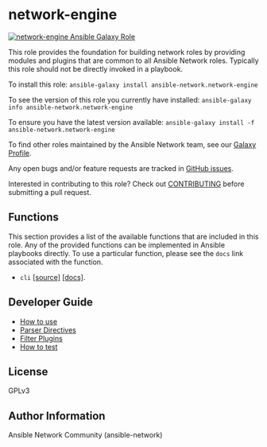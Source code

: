 # network-engine


[![network-engine Ansible Galaxy Role](https://img.shields.io/ansible/role/25206.svg)](https://galaxy.ansible.com/ansible-network/network-engine/)

This role provides the foundation for building network roles by providing
modules and plugins that are common to all Ansible Network roles.  Typically
this role should not be directly invoked in a playbook.

To install this role: `ansible-galaxy install ansible-network.network-engine`

To see the version of this role you currently have installed: `ansible-galaxy info ansible-network.network-engine`

To ensure you have the latest version available: `ansible-galaxy install -f ansible-network.network-engine`

To find other roles maintained by the Ansible Network team, see our [Galaxy Profile](https://galaxy.ansible.com/ansible-network/). 

Any open bugs and/or feature requests are tracked in [GitHub issues](https://github.com/ansible-network/network-engine/issues).

Interested in contributing to this role? Check out [CONTRIBUTING](https://github.com/ansible-network/network-engine/blob/devel/CONTRIBUTING.md) before submitting a pull request.

## Functions

This section provides a list of the available functions that are included in
this role.  Any of the provided functions can be implemented in Ansible
playbooks directly.  To use a particular function, please see the `docs` link
associated with the function.

* `cli` [[source]](https://github.com/ansible-network/network-engine/blob/devel/tasks/cli.yaml) [[docs]](https://github.com/ansible-network/network-engine/blob/devel/docs/tasks/cli.md).

## Developer Guide

- [How to use](https://github.com/ansible-network/network-engine/blob/devel/docs/user_guide/README.md)
- [Parser Directives](https://github.com/ansible-network/network-engine/blob/devel/docs/directives/parser_directives.md)
- [Filter Plugins](https://github.com/ansible-network/network-engine/blob/devel/docs/plugins/filter_plugins.md)
- [How to test](https://github.com/ansible-network/network-engine/blob/devel/docs/tests/test_guide.md)


## License

GPLv3

## Author Information

Ansible Network Community (ansible-network)
